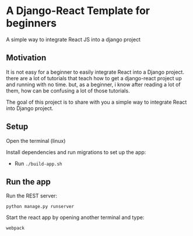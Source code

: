 # A Django-React Template for beginners
A simple way to integrate React JS into a django project 

## Motivation
It is not easy for a beginner to easily integrate React into a Django project. there are a lot of tutorials that teach how to get a django-react project up and running with no time. but, as a beginner, i know after reading a lot of them, how can be confusing a lot of those tutorials.

The goal of this project is to share with you a simple way to integrate React into Django project.


## Setup
Open the terminal (linux)

Install dependencies and run migrations to set up the app:

- Run `./build-app.sh`

## Run the app

Run the REST server:

```
python manage.py runserver
```

Start the react app by opening another terminal and type: 

```
webpack
```
